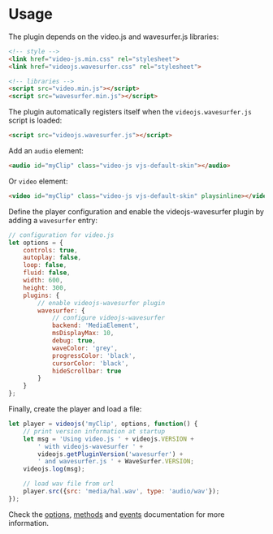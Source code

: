 # Usage

The plugin depends on the video.js and wavesurfer.js libraries:

```html
<!-- style -->
<link href="video-js.min.css" rel="stylesheet">
<link href="videojs.wavesurfer.css" rel="stylesheet">

<!-- libraries -->
<script src="video.min.js"></script>
<script src="wavesurfer.min.js"></script>
```

The plugin automatically registers itself when the `videojs.wavesurfer.js`
script is loaded:

```html
<script src="videojs.wavesurfer.js"></script>
```

Add an `audio` element:

```html
<audio id="myClip" class="video-js vjs-default-skin"></audio>
```

Or `video` element:

```html
<video id="myClip" class="video-js vjs-default-skin" playsinline></video>
```

Define the player configuration and enable the videojs-wavesurfer plugin by
adding a `wavesurfer` entry:

```javascript
// configuration for video.js
let options = {
    controls: true,
    autoplay: false,
    loop: false,
    fluid: false,
    width: 600,
    height: 300,
    plugins: {
        // enable videojs-wavesurfer plugin
        wavesurfer: {
            // configure videojs-wavesurfer
            backend: 'MediaElement',
            msDisplayMax: 10,
            debug: true,
            waveColor: 'grey',
            progressColor: 'black',
            cursorColor: 'black',
            hideScrollbar: true
        }
    }
};
```

Finally, create the player and load a file:

```javascript
let player = videojs('myClip', options, function() {
    // print version information at startup
    let msg = 'Using video.js ' + videojs.VERSION +
        ' with videojs-wavesurfer ' +
        videojs.getPluginVersion('wavesurfer') +
        ' and wavesurfer.js ' + WaveSurfer.VERSION;
    videojs.log(msg);

    // load wav file from url
    player.src({src: 'media/hal.wav', type: 'audio/wav'});
});
```

Check the [options](options.md), [methods](methods.md) and [events](events.md) documentation
for more information.
